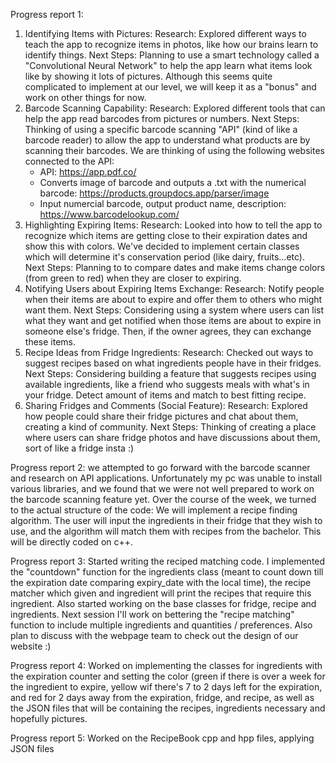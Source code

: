 Progress report 1:
1. Identifying Items with Pictures:
    Research: Explored different ways to teach the app to recognize items in photos, like how our brains learn to identify things.
    Next Steps: Planning to use a smart technology called a "Convolutional Neural Network" to help the app learn what items look like by showing it lots of pictures. Although this seems quite complicated to implement at our level, we will keep it as a "bonus" and work on other things for now.
2. Barcode Scanning Capability:
    Research: Explored different tools that can help the app read barcodes from pictures or numbers.
    Next Steps: Thinking of using a specific barcode scanning "API" (kind of like a barcode reader) to allow the app to understand what products are by scanning their barcodes.
   We are thinking of using the following websites connected to the API:
   - API: https://app.pdf.co/
   - Converts image of barcode and outputs a .txt with the numerical barcode: https://products.groupdocs.app/parser/image
   - Input numercial barcode, output product name, description: https://www.barcodelookup.com/
3. Highlighting Expiring Items:
    Research: Looked into how to tell the app to recognize which items are getting close to their expiration dates and show this with colors. We've decided to implement certain classes which will determine it's conservation period (like dairy, fruits...etc). 
    Next Steps: Planning to to compare dates and make items change colors (from green to red) when they are closer to expiring.
4. Notifying Users about Expiring Items Exchange:
    Research: Notify people when their items are about to expire and offer them to others who might want them.
    Next Steps: Considering using a system where users can list what they want and get notified when those items are about to expire in someone else's fridge. Then, if the owner agrees, they can exchange these items.
5. Recipe Ideas from Fridge Ingredients:
    Research: Checked out ways to suggest recipes based on what ingredients people have in their fridges.
    Next Steps: Considering building a feature that suggests recipes using available ingredients, like a friend who suggests meals with what's in your fridge. Detect amount of items and match to best fitting recipe.
6. Sharing Fridges and Comments (Social Feature):
    Research: Explored how people could share their fridge pictures and chat about them, creating a kind of community.
    Next Steps: Thinking of creating a place where users can share fridge photos and have discussions about them, sort of like a fridge insta :)


Progress report 2:
we attempted to go forward with the barcode scanner and research on API applications. Unfortunately my pc was unable to install various libraries, and we found that we were not well prepared to work on the barcode scanning feature yet. Over the course of the week, we turned to the actual structure of the code:
We will implement a recipe finding algorithm. The user will input the ingredients in their fridge that they wish to use, and the algorithm will match them with recipes from the bachelor. This will be directly coded on c++.

Progress report 3:
Started writing the reciped matching code. I implemented the "countdown" function for the ingredients class (meant to count down till the expiration date comparing expiry_date with the local time), the recipe matcher which given and ingredient will print the recipes that require this ingredient. Also started working on the base classes for fridge, recipe and ingredients. Next session I'll work on bettering the "recipe matching" function to include multiple ingredients and quantities / preferences. Also plan to discuss with the webpage team to check out the design of our website :)


Progress report 4:
Worked on implementing the classes for ingredients with the expiration counter and setting the color (green if there is over a week for the ingredient to expire, yellow wif there's 7 to 2 days left for the expiration, and red for 2 days away from the expiration, fridge, and recipe, as well as the JSON files that will be containing the recipes, ingredients necessary and hopefully pictures. 

Progress report 5:
Worked on the RecipeBook cpp and hpp files, applying JSON files
